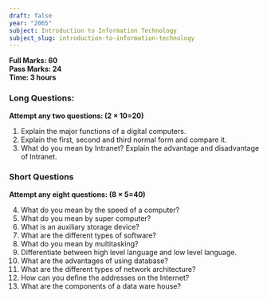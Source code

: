 ```yaml
---
draft: false
year: "2065"
subject: Introduction to Information Technology
subject_slug: introduction-to-information-technology
---
```


**Full Marks: 60**\
**Pass Marks: 24**\
**Time: 3 hours**

### Long Questions:

**Attempt any two questions: (2 × 10=20)**

1. Explain the major functions of a digital computers.
2. Explain the first, second and third normal form and compare it.
3. What do you mean by Intranet? Explain the advantage and disadvantage of Intranet.

### Short Questions

**Attempt any eight questions: (8 × 5=40)**

4. What do you mean by the speed of a computer?
5. What do you mean by super computer?
6. What is an auxiliary storage device?
7. What are the different types of software?
8. What do you mean by multitasking?
9. Differentiate between high level language and low level language.
10. What are the advantages of using database?
11. What are the different types of network architecture?
12. How can you define the addresses on the Internet?
13. What are the components of a data ware house?
